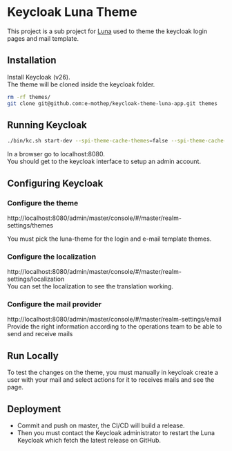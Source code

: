 # Keycloak Luna Theme

This project is a sub project for [Luna](https://github.com/e-mothep/luna-app-front) used to theme the keycloak login pages and mail template.
## Installation

Install Keycloak (v26).  
The theme will be cloned inside the keycloak folder.

```bash
rm -rf themes/
git clone git@github.com:e-mothep/keycloak-theme-luna-app.git themes
```

## Running Keycloak

```bash
./bin/kc.sh start-dev --spi-theme-cache-themes=false --spi-theme-cache-templates=false
```
In a browser go to localhost:8080.  
You should get to the keycloak interface to setup an admin account.

## Configuring Keycloak

### Configure the theme
http://localhost:8080/admin/master/console/#/master/realm-settings/themes

You must pick the luna-theme for the login and e-mail template themes.

### Configure the localization
http://localhost:8080/admin/master/console/#/master/realm-settings/localization  
You can set the localization to see the translation working.

### Configure the mail provider

http://localhost:8080/admin/master/console/#/master/realm-settings/email  
Provide the right information according to the operations team to be able to send and receive mails
## Run Locally

To test the changes on the theme, you must manually in keycloak create a user with your mail and select actions for it to receives mails and see the page.

## Deployment

- Commit and push on master, the CI/CD will build a release.
- Then you must contact the Keycloak administrator to restart the Luna Keycloak which fetch the latest release on GitHub.
